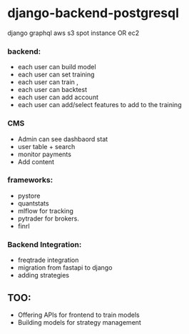 # django-backend-postgresql
django
graphql
aws
s3
spot instance OR ec2

### backend:
- each user can build model
- each user can set training
- each user can train ,
- each user can backtest
- each user can add account
- each user can add/select features to add to the training

### CMS
- Admin can see dashbaord stat
- user table + search
- monitor payments
- Add content


### frameworks:
- pystore
- quantstats
- mlflow for tracking 
- pytrader for brokers.
- finrl 

### Backend Integration:
-  freqtrade integration
-  migration from fastapi to django
-  adding strategies

## TOO:
- Offering APIs for frontend to train models
- Building models for strategy management




